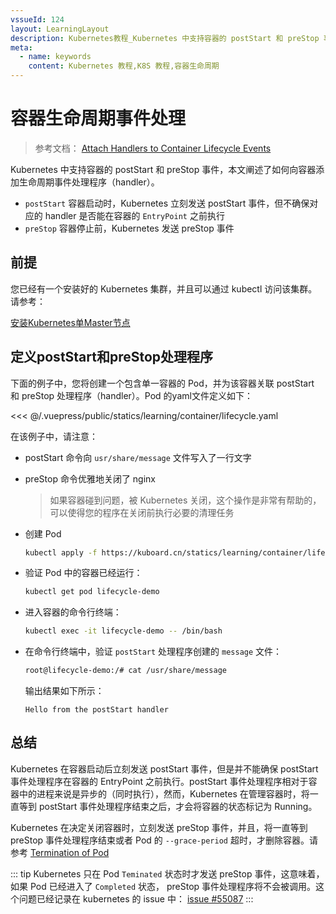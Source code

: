 ```yaml
---
vssueId: 124
layout: LearningLayout
description: Kubernetes教程_Kubernetes 中支持容器的 postStart 和 preStop 事件，本文阐述了如何向容器添加生命周期事件处理程序（handler）
meta:
  - name: keywords
    content: Kubernetes 教程,K8S 教程,容器生命周期
---
```


# 容器生命周期事件处理

<AdSenseTitle/>

> 参考文档： [Attach Handlers to Container Lifecycle Events](https://kubernetes.io/docs/tasks/configure-pod-container/attach-handler-lifecycle-event/)

Kubernetes 中支持容器的 postStart 和 preStop 事件，本文阐述了如何向容器添加生命周期事件处理程序（handler）。
* `postStart` 容器启动时，Kubernetes 立刻发送 postStart 事件，但不确保对应的 handler 是否能在容器的 `EntryPoint` 之前执行
* `preStop` 容器停止前，Kubernetes 发送 preStop 事件

## 前提

您已经有一个安装好的 Kubernetes 集群，并且可以通过 kubectl 访问该集群。请参考：

[安装Kubernetes单Master节点](/install/install-k8s.html)

## 定义postStart和preStop处理程序

下面的例子中，您将创建一个包含单一容器的 Pod，并为该容器关联 postStart 和 preStop 处理程序（handler）。Pod 的yaml文件定义如下：

<<< @/.vuepress/public/statics/learning/container/lifecycle.yaml

在该例子中，请注意：
* postStart 命令向 `usr/share/message` 文件写入了一行文字
* preStop 命令优雅地关闭了 nginx
  > 如果容器碰到问题，被 Kubernetes 关闭，这个操作是非常有帮助的，可以使得您的程序在关闭前执行必要的清理任务

* 创建 Pod
  ``` sh
  kubectl apply -f https://kuboard.cn/statics/learning/container/lifecycle.yaml
  ```

* 验证 Pod 中的容器已经运行：

  ``` sh
  kubectl get pod lifecycle-demo
  ```

* 进入容器的命令行终端：

  ``` sh
  kubectl exec -it lifecycle-demo -- /bin/bash
  ```

* 在命令行终端中，验证 `postStart` 处理程序创建的 `message` 文件：
  
  ``` sh
  root@lifecycle-demo:/# cat /usr/share/message
  ```

  输出结果如下所示：
  ```
  Hello from the postStart handler
  ```

## 总结

Kubernetes 在容器启动后立刻发送 postStart 事件，但是并不能确保 postStart 事件处理程序在容器的 EntryPoint 之前执行。postStart 事件处理程序相对于容器中的进程来说是异步的（同时执行），然而，Kubernetes 在管理容器时，将一直等到 postStart 事件处理程序结束之后，才会将容器的状态标记为 Running。

Kubernetes 在决定关闭容器时，立刻发送 preStop 事件，并且，将一直等到 preStop 事件处理程序结束或者 Pod 的 `--grace-period` 超时，才删除容器。请参考 [Termination of Pod](/learning/k8s-intermediate/workload/pod.html#termination-of-pods)

::: tip
Kubernetes 只在 Pod `Teminated` 状态时才发送 preStop 事件，这意味着，如果 Pod 已经进入了 `Completed` 状态， preStop 事件处理程序将不会被调用。这个问题已经记录在 kubernetes 的 issue 中： [issue #55087](https://github.com/kubernetes/kubernetes/issues/55807)
:::
